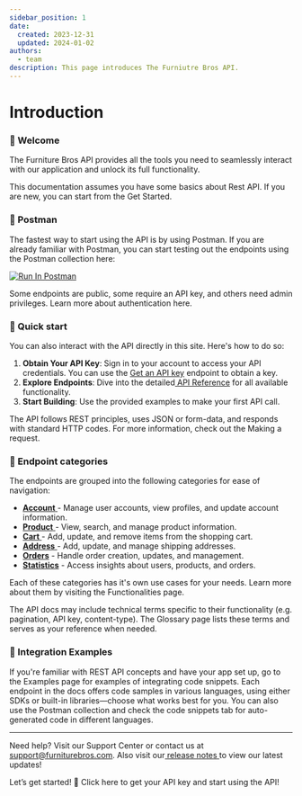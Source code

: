 ```yaml
---
sidebar_position: 1
date:
  created: 2023-12-31
  updated: 2024-01-02
authors:
  - team
description: This page introduces The Furniutre Bros API.
---
```


# Introduction

### 👋 Welcome&#x20;

The Furniture Bros API provides all the tools you need to seamlessly interact with our application and unlock its full functionality.&#x20;

This documentation assumes you have some basics about Rest API. If you are new, you can start from the Get Started.

### 🤖 Postman&#x20;

The fastest way to start using the API is by using Postman. If you are already familiar with Postman, you can start testing out the endpoints using the Postman collection here:

[![Run In Postman](https://run.pstmn.io/button.svg)](https://god.gw.postman.com/run-collection/40166625-6cbe30e8-5760-4132-9411-55a3fa300d77?action=collection%2Ffork&source=rip_markdown&collection-url=entityId%3D40166625-6cbe30e8-5760-4132-9411-55a3fa300d77%26entityType%3Dcollection%26workspaceId%3D7fcc6d1e-d254-4162-98bf-8e40f5113547)

Some endpoints are public, some require an API key, and others need admin privileges. Learn more about authentication here.

### 🏃 Quick start

You can also interact with the API directly in this site. Here's how to do so:

1. **Obtain Your API Key**: Sign in to your account to access your API credentials. You can use the [Get an API key](https://docs.thefurniturebros.com/api-endpoints/account#auth-login) endpoint to obtain a key.
2. **Explore Endpoints**: Dive into the detailed[ API Reference](https://docs.thefurniturebros.com/api-endpoints) for all available functionality.&#x20;
3. **Start Building**: Use the provided examples to make your first API call.

The API follows REST principles, uses JSON or form-data, and responds with standard HTTP codes. For more information, check out the Making a request.

### 📁 Endpoint categories

The endpoints are grouped into the following categories for ease of navigation:

- [**Account** ](https://docs.thefurniturebros.com/api-endpoints/account)- Manage user accounts, view profiles, and update account information.
- [**Product** ](https://docs.thefurniturebros.com/api-endpoints/product)- View, search, and manage product information.
- [**Cart** ](https://docs.thefurniturebros.com/api-endpoints/cart)- Add, update, and remove items from the shopping cart.&#x20;
- [**Address** ](https://docs.thefurniturebros.com/api-endpoints/address)- Add, update, and manage shipping addresses.
- [**Orders**](https://docs.thefurniturebros.com/api-endpoints/orders) - Handle order creation, updates, and management.&#x20;
- [**Statistics**](https://docs.thefurniturebros.com/api-endpoints/statistics) - Access insights about users, products, and orders.&#x20;

&#x20;

Each of these categories has it's own use cases for your needs. Learn more about them by visiting the Functionalities page.&#x20;

The API docs may include technical terms specific to their functionality (e.g. pagination, API key, content-type). The Glossary page lists these terms and serves as your reference when needed.

### 🌾 Integration Examples

If you're familiar with REST API concepts and have your app set up, go to the Examples page for examples of integrating code snippets. Each endpoint in the docs offers code samples in various languages, using either SDKs or built-in libraries—choose what works best for you. You can also use the Postman collection and check the code snippets tab for auto-generated code in different languages.

---

Need help? Visit our Support Center or contact us at support@furniturebros.com. Also visit our[ release notes ](https://docs.thefurniturebros.com/introduction/release-notes)to view our latest updates!

Let’s get started! 🚀 Click here to get your API key and start using the API!
